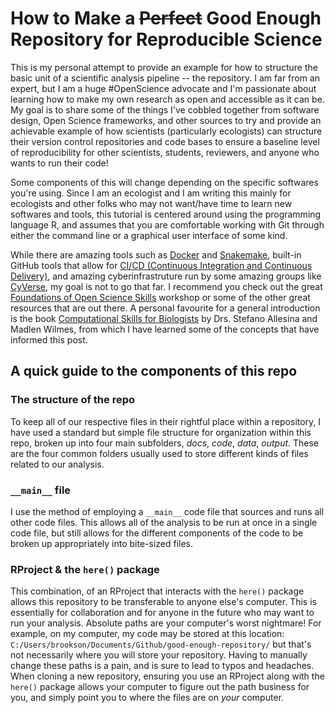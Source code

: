 # How to Make a ~~Perfect~~ Good Enough Repository for Reproducible Science

This is my personal attempt to provide an example for how to structure the basic unit of a scientific
analysis pipeline -- the repository. I am far from an expert, but I am a huge #OpenScience advocate
and I'm passionate about learning how to make my own research as open and accessible as it can be. My
goal is to share some of the things I've cobbled together from software design, Open Science frameworks,
and other sources to try and provide an achievable example of how scientists (particularly ecologists)
can structure their version control repositories and code bases to ensure a baseline level of reproducibility
for other scientists, students, reviewers, and anyone who wants to run their code!

Some components of this will change depending on the specific softwares you're using. Since I am an
ecologist and I am writing this mainly for ecologists and other folks who may not want/have time to learn new
softwares and tools, this tutorial is centered around using the programming language R, and assumes that
you are comfortable working with Git through either the command line or a graphical user interface of some kind.

While there are amazing tools such as [Docker](https://www.docker.com/) and [Snakemake](https://snakemake.readthedocs.io/en/stable/),
built-in GitHub tools that allow for [CI/CD (Continuous Integration and Continuous Delivery)](https://github.com/features/actions), and amazing
cyberinfrastruture run by some amazing groups like [CyVerse](https://www.cyverse.org/), my goal is not to go that far.
I recommend you check out the great [Foundations of Open Science Skills](https://learning.cyverse.org/projects/cyverse-foss/en/latest/index.html) workshop or
some of the other great resources that are out there. A personal favourite for a general introduction is the book
[Computational Skills for Biologists](https://computingskillsforbiologists.com/) by Drs. Stefano Allesina and Madlen Wilmes,
from which I have learned some of the concepts that have informed this post.

## A quick guide to the components of this repo
### The structure of the repo
To keep all of our respective files in their rightful place within a repository, I have used a standard but simple file structure for
organization within this repo, broken up into four main subfolders, *docs*, *code*, *data*, *output*. These are the four common folders
usually used to store different kinds of files related to our analysis.

### `__main__` file
I use the method of employing a `__main__` code file that sources and runs all other code files. This allows all of the analysis to be
run at once in a single code file, but still allows for the different components of the code to be broken up appropriately into bite-sized
files.

### RProject & the `here()` package
This combination, of an RProject that interacts with the `here()` package allows this repository to be transferable to anyone else's
computer. This is essentially for collaboration and for anyone in the future who may want to run your analysis. Absolute paths are
your computer's worst nightmare! For example, on my computer, my code may be stored at this location:
`C:/Users/brookson/Documents/Github/good-enough-repository/` but that's not necessarily where you will store your repository. Having
to manually change these paths is a pain, and is sure to lead to typos and headaches. When cloning a new repository, ensuring you use
an RProject along with the `here()` package allows your computer to figure out the path business for you, and simply point you to where
the files are on *your* computer.
